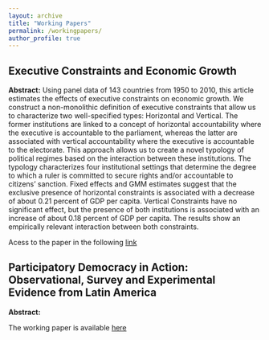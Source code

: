 ```yaml
---
layout: archive
title: "Working Papers"
permalink: /workingpapers/
author_profile: true
---
```


Executive Constraints and Economic Growth
---
**Abstract:** Using panel data of 143 countries from 1950 to 2010, this article estimates the effects of executive constraints on economic growth. We construct a non-monolithic definition of executive constraints that allow us to characterize two well-specified types: Horizontal and Vertical. The former institutions are linked to a concept of horizontal accountability where the executive is accountable to the parliament, whereas the latter are associated with vertical accountability where the executive is accountable to the electorate. This approach allows us to create a novel typology of political regimes based on the interaction between these institutions. The typology characterizes four institutional settings that determine the degree to which a ruler is committed to secure rights and/or accountable to citizens’ sanction. Fixed effects and GMM estimates suggest that the exclusive presence of horizontal constraints is associated with a decrease of about 0.21 percent of GDP per capita. Vertical Constraints have no significant effect, but the presence of both institutions is associated with an increase of about 0.18 percent of GDP per capita. The results show an empirically relevant interaction between both constraints.

Acess to the paper in the following [link](http://ealvarezb.github.io/files/workingpaper1.pdf)


Participatory Democracy in Action: Observational, Survey and Experimental Evidence from Latin America
---
**Abstract:** 

The working paper is available [here](http://ealvarezb.github.io/files/workingpaper1.pdf)
